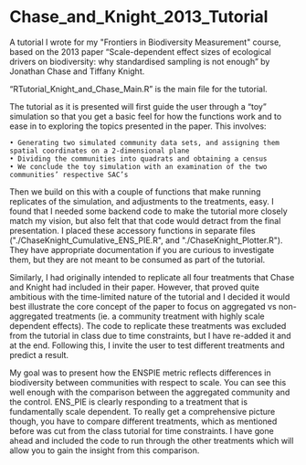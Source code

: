 # Chase_and_Knight_2013_Tutorial
A tutorial I wrote for my "Frontiers in Biodiversity Measurement" course, based on the 2013 paper “Scale-dependent effect sizes of ecological drivers on biodiversity: why standardised sampling is not enough” by Jonathan Chase and Tiffany Knight.

“RTutorial_Knight_and_Chase_Main.R” is the main file for the tutorial.
 
The tutorial as it is presented will first guide the user through a “toy” simulation so that you get a basic feel for how the functions work and to ease in to exploring the topics presented in the paper. This involves:

    • Generating two simulated community data sets, and assigning them spatial coordinates on a 2-dimensional plane
    • Dividing the communities into quadrats and obtaining a census
    • We conclude the toy simulation with an examination of the two communities’ respective SAC’s

Then we build on this with a couple of functions that make running replicates of the simulation, and adjustments to the treatments, easy. I found that I needed some backend code to make the tutorial more closely match my vision, but also felt that that code would detract from the final presentation. I placed these accessory functions in separate files ("./ChaseKnight_Cumulative_ENS_PIE.R", and "./ChaseKnight_Plotter.R"). They have appropriate documentation if you are curious to investigate them, but they are not meant to be consumed as part of the tutorial.

Similarly, I had originally intended to replicate all four treatments that Chase and Knight had included in their paper. However, that proved quite ambitious with the time-limited nature of the tutorial and I decided it would best illustrate the core concept of the paper to focus on aggregated vs non-aggregated treatments (ie. a community treatment with highly scale dependent effects). The code to replicate these treatments was excluded from the tutorial in class due to time constraints, but I have re-added it and at the end. Following this, I invite the user to test different treatments and predict a result.

My goal was to present how the ENSPIE metric reflects differences in biodiversity between communities with respect to scale. You can see this well enough with the comparison between the aggregated community and the control. ENS_PIE is clearly responding to a treatment that is fundamentally scale dependent. To really get a comprehensive picture though, you have to compare different treatments, which as mentioned before was cut from the class tutorial for time constraints. I have gone ahead and included the code to run through the other treatments which will allow you to gain the insight from this comparison.
